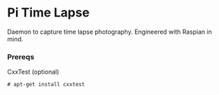 Pi Time Lapse
=============

Daemon to capture time lapse photography. Engineered with Raspian in mind.

### Prereqs

CxxTest (optional)

    # apt-get install cxxtest
